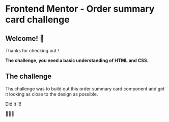 # Frontend Mentor - Order summary card challenge

## Welcome! 👋

Thanks for checking out !

**The challenge, you need a basic understanding of HTML and CSS.**

## The challenge

Ths challenge was to build out this order summary card component and get it looking as close to the design as possible.

Did it !!!

🔅🔅💯
